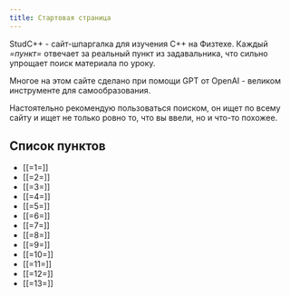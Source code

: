 ```yaml
---
title: Стартовая страница
---
```


StudC++ - cайт-шпаргалка для изучения C++ на Физтехе. Каждый *=пункт=* отвечает за реальный пункт из задавальника, что сильно упрощает поиск материала по уроку.

Многое на этом сайте сделано при помощи GPT от OpenAI - великом инструменте для самообразования.

Настоятельно рекомендую пользоваться поиском, он ищет по всему сайту и ищет не только ровно то, что вы ввели, но и что-то похожее.

## Список пунктов

- [[=1=]]
- [[=2=]]
- [[=3=]]
- [[=4=]]
- [[=5=]]
- [[=6=]]
- [[=7=]]
- [[=8=]]
- [[=9=]]
- [[=10=]]
- [[=11=]]
- [[=12=]]
- [[=13=]]